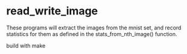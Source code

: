 # read_write_image

These programs will extract the images from the mnist set, and record statistics
for them as defined in the stats_from_nth_image() function.

build with make
